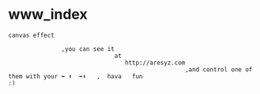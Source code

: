 www_index
=========
    canvas effect
               
                   ,you can see it 
                                  at
                                     http://aresyz.com
                                                      ,and control one of them with your ⬅ ⬆  ➡⬇   ,  hava   fun                                            :)
